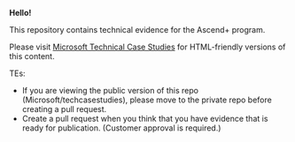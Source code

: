 **Hello!**

This repository contains technical evidence for the Ascend+ program.

Please visit [Microsoft Technical Case Studies](https://microsoft.github.io/techcasestudies) for HTML-friendly versions of this content.

TEs:

- If you are viewing the public version of this repo (Microsoft/techcasestudies), please move to the private repo before creating a pull request.
- Create a pull request when you think that you have evidence that is ready for publication. (Customer approval is required.)
